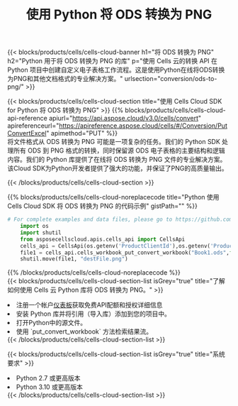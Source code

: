 ﻿---
title: 使用 Python 将 ODS 转换为 PNG
description: 利用Python的Aspose.Cells Cloud SDK将ODS格式文件转换为PNG格式文件。
kwords: Excel, Convert ODS to PNG, REST, Python
howto: How to convert ODS to PNG using Aspose.Cells Cloud Python library.
---
{{< blocks/products/cells/cells-cloud-banner h1="将 ODS 转换为 PNG" h2="Python 用于将 ODS 转换为 PNG 的库" p="使用 Cells 云的转换 API 在 Python 项目中创建自定义电子表格工作流程。这是使用Python在线将ODS转换为PNG和其他文档格式的专业解决方案。" urlsection="conversion/ods-to-png/" >}}

{{< blocks/products/cells/cells-cloud-section title="使用 Cells Cloud SDK for Python 将 ODS 转换为 PNG" >}}
{{% blocks/products/cells/cells-cloud-api-reference apiurl="https://api.aspose.cloud/v3.0/cells/convert" apireferenceurl="https://apireference.aspose.cloud/cells/#/Conversion/PutConvertExcel" apimethod="PUT" %}}
<br/>
将文件格式从 ODS 转换为 PNG 可能是一项复杂的任务。我们的 Python SDK 处理所有 ODS 到 PNG 格式的转换，同时保留源 ODS 电子表格的主要结构和逻辑内容。我们的 Python 库提供了在线将 ODS 转换为 PNG 文件的专业解决方案。该Cloud SDK为Python开发者提供了强大的功能，并保证了PNG的高质量输出。

{{< /blocks/products/cells/cells-cloud-section >}}

{{% blocks/products/cells/cells-cloud-noreplacecode title="Python 使用 Cells Cloud SDK 将 ODS 转换为 PNG 的代码示例" gistPath="" %}}
 
```python
# For complete examples and data files, please go to https://github.com/aspose-cells-cloud/aspose-cells-cloud-python/
    import os
    import shutil
    from asposecellscloud.apis.cells_api import CellsApi
    cells_api = CellsApi(os.getenv('ProductClientId'),os.getenv('ProductClientSecret'))
    file1 = cells_api.cells_workbook_put_convert_workbook("Book1.ods",format="png")
    shutil.move(file1, "destFile.png")     
```
 
{{% /blocks/products/cells/cells-cloud-noreplacecode %}}
<br/>
{{< blocks/products/cells/cells-cloud-section-list isGrey="true" title="了解如何使用 Cells 云 Python 库将 ODS 转换为 PNG。" >}}
<li>注册一个帐户<a href="https://dashboard.aspose.cloud/">仪表板</a>获取免费API配额和授权详细信息</li>
<li>安装 Python 库并将引用（导入库）添加到您的项目中。</li>
<li>打开Python中的源文件。</li>
<li>使用 `put_convert_workbook` 方法检索结果流。</li>
{{< /blocks/products/cells/cells-cloud-section-list >}}

{{< blocks/products/cells/cells-cloud-section-list isGrey="true" title="系统要求" >}}
<li>Python 2.7 或更高版本</li>
<li>Python 3.10 或更高版本</li>
{{< /blocks/products/cells/cells-cloud-section-list >}}
